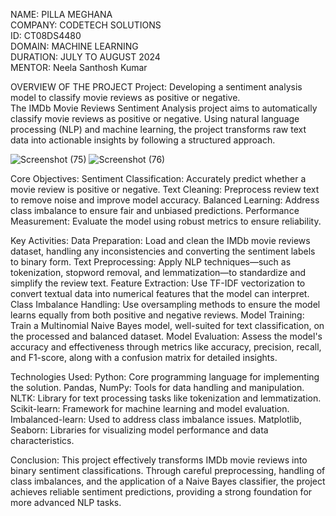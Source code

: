 NAME: PILLA MEGHANA  
COMPANY: CODETECH SOLUTIONS  
ID: CT08DS4480  
DOMAIN: MACHINE LEARNING  
DURATION: JULY TO AUGUST 2024  
MENTOR: Neela Santhosh Kumar


OVERVIEW OF THE PROJECT
Project: Developing a sentiment analysis model to classify movie reviews as positive or negative.  
The IMDb Movie Reviews Sentiment Analysis project aims to automatically classify movie reviews as positive or negative. Using natural language processing (NLP) and machine learning, the project transforms raw text data into actionable insights by following a structured approach.

![Screenshot (75)](https://github.com/user-attachments/assets/f82e0782-fedb-4515-90bf-f799c348f32e)
![Screenshot (76)](https://github.com/user-attachments/assets/08bccfaf-9519-4b1e-b02b-85cef2656eee)

Core Objectives:
Sentiment Classification: Accurately predict whether a movie review is positive or negative.
Text Cleaning: Preprocess review text to remove noise and improve model accuracy.
Balanced Learning: Address class imbalance to ensure fair and unbiased predictions.
Performance Measurement: Evaluate the model using robust metrics to ensure reliability.

Key Activities:
Data Preparation: Load and clean the IMDb movie reviews dataset, handling any inconsistencies and converting the sentiment labels to binary form.
Text Preprocessing: Apply NLP techniques—such as tokenization, stopword removal, and lemmatization—to standardize and simplify the review text.
Feature Extraction: Use TF-IDF vectorization to convert textual data into numerical features that the model can interpret.
Class Imbalance Handling: Use oversampling methods to ensure the model learns equally from both positive and negative reviews.
Model Training: Train a Multinomial Naive Bayes model, well-suited for text classification, on the processed and balanced dataset.
Model Evaluation: Assess the model's accuracy and effectiveness through metrics like accuracy, precision, recall, and F1-score, along with a confusion matrix for detailed insights.

Technologies Used:
Python: Core programming language for implementing the solution.
Pandas, NumPy: Tools for data handling and manipulation.
NLTK: Library for text processing tasks like tokenization and lemmatization.
Scikit-learn: Framework for machine learning and model evaluation.
Imbalanced-learn: Used to address class imbalance issues.
Matplotlib, Seaborn: Libraries for visualizing model performance and data characteristics.

Conclusion:
This project effectively transforms IMDb movie reviews into binary sentiment classifications. Through careful preprocessing, handling of class imbalances, and the application of a Naive Bayes classifier, the project achieves reliable sentiment predictions, providing a strong foundation for more advanced NLP tasks.






